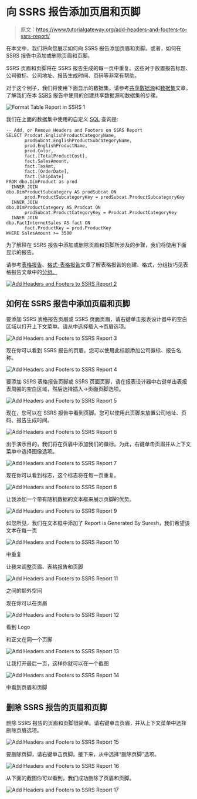 # 向 SSRS 报告添加页眉和页脚

> 原文：<https://www.tutorialgateway.org/add-headers-and-footers-to-ssrs-report/>

在本文中，我们将向您展示如何向 SSRS 报告添加页眉和页脚。或者，如何在 SSRS 报告中添加或删除页眉和页脚。

SSRS 页眉和页脚将在 SSRS 报告生成的每一页中重复。这些对于放置报告标题、公司徽标、公司地址、报告生成时间、页码等非常有帮助。

对于这个例子，我们将使用下面显示的数据集。请参考[共享数据源](https://www.tutorialgateway.org/ssrs-shared-data-source/)和[数据集](https://www.tutorialgateway.org/shared-dataset-in-ssrs/)文章，了解我们在本 [SSRS](https://www.tutorialgateway.org/ssrs/) 报告中使用的创建共享数据源和数据集的步骤。

![Format Table Report in SSRS 1](img/1c9d733f855ad2a12fbaad831af7e2b6.png)

我们在上面的数据集中使用的自定义 [SQL](https://www.tutorialgateway.org/sql/) 查询是:

```
-- Add, or Remove Headers and Footers on SSRS Report
SELECT Prodcat.EnglishProductCategoryName,
       prodSubcat.EnglishProductSubcategoryName,  
       prod.EnglishProductName, 
       prod.Color, 
       fact.[TotalProductCost],
       fact.SalesAmount, 
       fact.TaxAmt,
       fact.[OrderDate],
       fact.[ShipDate] 
FROM dbo.DimProduct as prod 
  INNER JOIN 
dbo.DimProductSubcategory AS prodSubcat ON 
       prod.ProductSubcategoryKey = prodSubcat.ProductSubcategoryKey 
  INNER JOIN  
dbo.DimProductCategory AS Prodcat ON 
       prodSubcat.ProductCategoryKey = Prodcat.ProductCategoryKey 
  INNER JOIN  
dbo.FactInternetSales AS fact ON 
       fact.ProductKey = prod.ProductKey
WHERE SalesAmount >= 3500
```

为了解释在 SSRS 报告中添加或删除页眉和页脚所涉及的步骤，我们将使用下面显示的报告。

请参考[表格报告](https://www.tutorialgateway.org/ssrs-table-report/)、[格式-表格报告](https://www.tutorialgateway.org/format-table-report-in-ssrs/)文章了解表格报告的创建、格式，分组技巧见表格报告文章中的[分组。](https://www.tutorialgateway.org/ssrs-grouping-in-table-reports/)

[![Add Headers and Footers to SSRS Report 2](img/a47ea841ebe9efc5655e1f3ea4f586e9.png)](https://www.tutorialgateway.org/ssrs-grouping-in-table-reports/)

## 如何在 SSRS 报告中添加页眉和页脚

要添加 SSRS 表格报告页眉或 SSRS 页面页眉，请右键单击报表设计器中的空白区域以打开上下文菜单。请从中选择插入->页眉选项。

![Add Headers and Footers to SSRS Report 3](img/5636e6fec23d177fee14131d77b0dde8.png)

现在你可以看到 SSRS 报告的页眉。您可以使用此标题添加公司徽标、报告名称。

![Add Headers and Footers to SSRS Report 4](img/886fd045dc651807050b5ccf32010cbb.png)

要添加 SSRS 表格报告页脚或 SSRS 页面页脚，请在报表设计器中右键单击表报表周围的空白区域，然后选择插入->页面页脚选项。

![Add Headers and Footers to SSRS Report 5](img/c6578c8fdf8224ba114d39ba05c32fe3.png)

现在，您可以在 SSRS 报告中看到页脚。您可以使用此页脚来放置公司地址、页码、报告生成时间。

![Add Headers and Footers to SSRS Report 6](img/0d9e0f9294d8c479302664b611156dbd.png)

出于演示目的，我们将在页眉中添加我们的徽标。为此，右键单击页眉并从上下文菜单中选择图像选项。

![Add Headers and Footers to SSRS Report 7](img/e791cb7b24efaff8790ed5610ad626f4.png)

现在你可以看到标志，这个标志将在每一页重复。

![Add Headers and Footers to SSRS Report 8](img/4501e0621b200a53e16a82703817c7cd.png)

让我添加一个带有随机数据的文本框来展示页脚的优势。

![Add Headers and Footers to SSRS Report 9](img/6fb3f4300c21b2fcccdfe1e365831d37.png)

如您所见，我们在文本框中添加了 Report is Generated By Suresh，我们希望该文本在每一页

![Add Headers and Footers to SSRS Report 10](img/a0bd96265c46a19ae0e29db0071d4eab.png)

中重复

让我来调整页眉、表格报告和页脚

![Add Headers and Footers to SSRS Report 11](img/07bdb71226ff021d491afb4fcac93dfa.png)

之间的额外空间

现在你可以在页眉

![Add Headers and Footers to SSRS Report 12](img/dbdb75ac42011d05d1ce65d728ed8dc2.png)

看到 Logo

和正文在同一个页脚

![Add Headers and Footers to SSRS Report 13](img/a2fee5cd3e20d0a1f0663b394a6d0095.png)

让我打开最后一页，这样你就可以在一个截图

![Add Headers and Footers to SSRS Report 14](img/130403326bea58ec70905463ff265483.png)

中看到页眉和页脚

## 删除 SSRS 报告的页眉和页脚

删除 SSRS 报告的页眉和页脚很简单。请右键单击页眉，并从上下文菜单中选择删除页眉选项。

![Add Headers and Footers to SSRS Report 15](img/66a39baffed17277af9258d2bbdc1b7d.png)

要删除页脚，请右键单击页脚。接下来，从中选择“删除页脚”选项。

![Add Headers and Footers to SSRS Report 16](img/c7295e2f2c6879ba2345ba8b597924ec.png)

从下面的截图你可以看到，我们成功删除了页眉和页脚。

![Add Headers and Footers to SSRS Report 17](img/5279e61f5bf9a2bb210714efd58f7572.png)